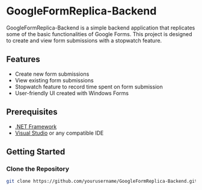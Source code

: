 # GoogleFormReplica-Backend

GoogleFormReplica-Backend is a simple backend application that replicates some of the basic functionalities of Google Forms. This project is designed to create and view form submissions with a stopwatch feature.

## Features

- Create new form submissions
- View existing form submissions
- Stopwatch feature to record time spent on form submission
- User-friendly UI created with Windows Forms

## Prerequisites

- [.NET Framework](https://dotnet.microsoft.com/download/dotnet-framework)
- [Visual Studio](https://visualstudio.microsoft.com/) or any compatible IDE

## Getting Started

### Clone the Repository

```bash
git clone https://github.com/yourusername/GoogleFormReplica-Backend.git
